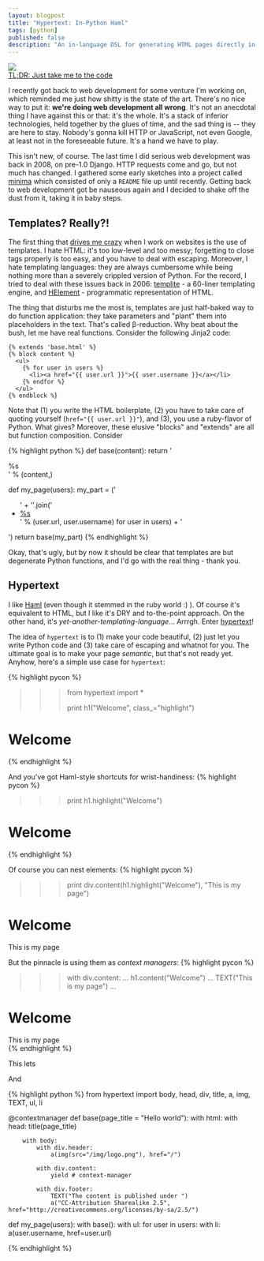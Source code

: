 ```yaml
---
layout: blogpost
title: "Hypertext: In-Python Haml"
tags: [python]
published: false
description: "An in-language DSL for generating HTML pages directly in Python, along the lines of Haml"
---
```


<img src="http://tomerfiliba.com/static/res/2012-09-30-haml.gif" class="blog-post-image" />

<div class="notebox">
<a href="#the-code">TL;DR: Just take me to the code</a>
</div>

I recently got back to web development for some venture I'm working on, which reminded me just how
shitty is the state of the art. There's no nice way to put it: **we're doing web development all 
wrong**. It's not an anecdotal thing I have against this or that: it's the whole. It's a stack of 
inferior technologies, held together by the glues of time, and the sad thing is -- they are here 
to stay. Nobody's gonna kill HTTP or JavaScript, not even Google, at least not in the foreseeable 
future. It's a hand we have to play. 

This isn't new, of course. The last time I did serious web development was back in 2008, on pre-1.0
Django. HTTP requests come and go, but not much has changed. I gathered some early sketches into a 
project called [minima](https://github.com/tomerfiliba/minima) which consisted of only a ``README``
file up until recently. Getting back to web development got be nauseous again and I decided to 
shake off the dust from it, taking it in baby steps.

## Templates? Really?! ##

The first thing that [drives me crazy](http://www.youtube.com/watch?v=-qTIGg3I5y8) when I work on
websites is the use of templates. I hate HTML: it's too low-level and too messy; forgetting to 
close tags properly is too easy, and you have to deal with escaping. Moreover, I hate templating 
languages: they are always cumbersome while being nothing more than a severely crippled version 
of Python. For the record, I tried to deal with these issues back in 2006: 
[templite](http://code.activestate.com/recipes/496702-templite/) - a 60-liner templating engine,
and [HElement](http://code.activestate.com/recipes/496743-helement/) - programmatic representation
of HTML.

The thing that disturbs me the most is, templates are just half-baked way to do function 
application: they take parameters and "plant" them into placeholders in the text. That's called 
β-reduction. Why beat about the bush, let me have real functions. Consider the following Jinja2
code:

    {% extends 'base.html' %}
    {% block content %}
      <ul>
        {% for user in users %}
          <li><a href="{{ user.url }}">{{ user.username }}</a></li>
        {% endfor %}
      </ul>
    {% endblock %}

Note that (1) you write the HTML boilerplate, (2) you have to take care of quoting yourself
(``href="{{ user.url }}"``), and (3), you use a ruby-flavor of Python. What gives? Moreover,
these elusive "blocks" and "extends" are all but function composition. Consider

{% highlight python %}
def base(content):
    return '<html><head></head><body><div class="content">%s</div></body></html>' % (content,)

def my_page(users):
    my_part = ('<ul>' + ''.join('<li><a href="%s">%s<a></li>' % (user.url, user.username) 
        for user in users) + '</ul>')
    return base(my_part)
{% endhighlight %}

Okay, that's ugly, but by now it should be clear that templates are but degenerate Python 
functions, and I'd go with the real thing - thank you.

## <a name="the-code">Hypertext</a> ##

I like [Haml](http://haml.info/) (even though it stemmed in the ruby world :) ). Of course it's 
equivalent to HTML, but I like it's DRY and to-the-point approach. On the other hand, it's 
*yet-another-templating-language*... Arrrgh. 
Enter [hypertext](https://github.com/tomerfiliba/minima/blob/master/hypertext.py)!

The idea of ``hypertext`` is to (1) make your code beautiful, (2) just let you write Python code
and (3) take care of escaping and whatnot for you. The ultimate goal is to make your page 
*semantic*, but that's not ready yet. Anyhow, here's a simple use case for ``hypertext``:

{% highlight pycon %}
>>> from hypertext import *
>>>
>>> print h1("Welcome", class_="highlight")
<h1 class="highlight">Welcome</h1>
{% endhighlight %}

And you've got Haml-style shortcuts for wrist-handiness:
{% highlight pycon %}
>>> print h1.highlight("Welcome")
<h1 class="highlight">Welcome</h1>
{% endhighlight %}

Of course you can nest elements:
{% highlight pycon %}
>>> print div.content(h1.highlight("Welcome"), "This is my page")
<div class="content">
    <h1 class="highlight">Welcome</h1>
    This is my page
</div>

But the pinnacle is using them as *context managers*:
{% highlight pycon %}
>>> with div.content:
...     h1.content("Welcome")
...     TEXT("This is my page")
...
<div class="content">
    <h1 class="highlight">Welcome</h1>
    This is my page
</div>
{% endhighlight %}

This lets 


And

{% highlight python %}
from hypertext import body, head, div, title, a, img, TEXT, ul, li

@contextmanager
def base(page_title = "Hello world"):
    with html:
        with head:
            title(page_title)
        
        with body:
            with div.header:
                a(img(src="/img/logo.png"), href="/")
            
            with div.content:
                yield # context-manager
            
            with div.footer:
                TEXT("The content is published under ")
                a("CC-Attribution Sharealike 2.5", href="http://creativecommons.org/licenses/by-sa/2.5/")

def my_page(users):
    with base():
        with ul:
            for user in users:
                with li:
                    a(user.username, href=user.url)

{% endhighlight %}













